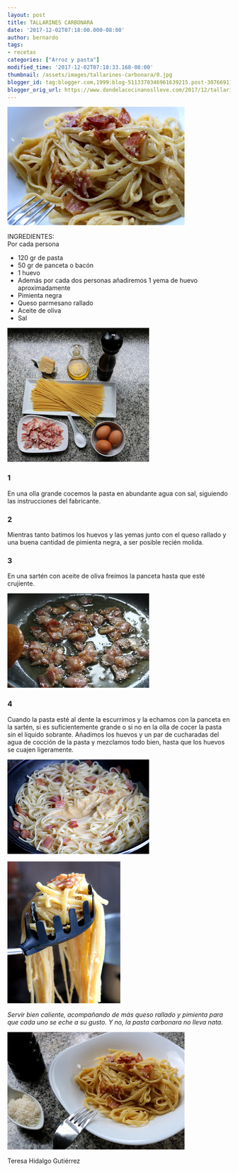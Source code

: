 ```yaml
---
layout: post
title: TALLARINES CARBONARA
date: '2017-12-02T07:18:00.000-08:00'
author: bernardo
tags:
- recetas
categories: ["Arroz y pasta"]
modified_time: '2017-12-02T07:18:33.168-08:00'
thumbnail: /assets/images/tallarines-carbonara/0.jpg
blogger_id: tag:blogger.com,1999:blog-5113370346961639215.post-3076691144693733432
blogger_orig_url: https://www.dondelacocinanoslleve.com/2017/12/tallarines-carbonara.html
---
```


![](/assets/images/tallarines-carbonara/0.jpg)

  
INGREDIENTES:  
Por cada persona  

* 120 gr de pasta
* 50 gr de panceta o bacón
* 1 huevo
* Además por cada dos personas añadiremos 1 yema de huevo aproximadamente
* Pimienta negra
* Queso parmesano rallado
* Aceite de oliva
* Sal  

![](/assets/images/tallarines-carbonara/1.jpg)

  

### 1

En una olla grande cocemos la pasta en abundante agua con sal, siguiendo las instrucciones del fabricante.  

### 2

Mientras tanto batimos los huevos y las yemas junto con el queso rallado y una buena cantidad de pimienta negra, a ser posible recién molida.  

### 3

En una sartén con aceite de oliva freímos la panceta hasta que esté crujiente.  
  

![](/assets/images/tallarines-carbonara/2.jpg)

  

### 4

Cuando la pasta esté al dente la escurrimos y la echamos con la panceta en la sartén, si es suficientemente grande o si no en la olla de cocer la pasta sin el líquido sobrante. Añadimos los huevos y un par de cucharadas del agua de cocción de la pasta y mezclamos todo bien, hasta que los huevos se cuajen ligeramente.  

![](/assets/images/tallarines-carbonara/3.jpg)

  

![](/assets/images/tallarines-carbonara/4.jpg)

  
_Servir bien caliente, acompañando de más queso rallado y pimienta para que cada uno se eche a su gusto. Y no, la pasta carbonara no lleva nata._

![](/assets/images/tallarines-carbonara/5.jpg)

  
  
Teresa Hidalgo Gutiérrez
